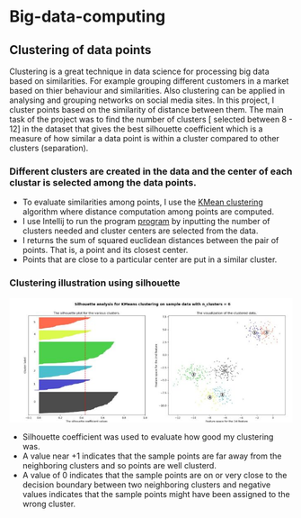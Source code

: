 # Big-data-computing
## Clustering of data points
Clustering is a great technique in data science for processing big data based on similarities. For example grouping different customers in a market based on thier behaviour and similarities. Also clustering can be applied in analysing and grouping networks on social media sites.
In this project, I cluster points based on the similarity of distance between them.
The main task of the project was to find the number of clusters [ selected between 8 - 12] in the dataset that gives the best silhouette coefficient which is a measure of how similar a data point is within a cluster compared to other clusters (separation).

### Different clusters are created in the data and the center of each clustar is selected among the data points.
* To evaluate similarities among points, I use the [KMean clustering](https://scikit-learn.org/stable/modules/generated/sklearn.cluster.KMeans.html) algorithm where distance computation among points are computed.
* I use Intellij to run the program [program](https://github.com/johnsengendo/Big-data-computing-project-2/blob/main/Project_2.java) by inputting the number of clusters needed and cluster centers are selected from the data.
* I returns the sum of squared euclidean distances between the pair of points. That is, a point and its closest center. 
* Points that are close to a particular center are put in a similar cluster.
### Clustering illustration using silhouette <br>
![BER](clustering.JPG)

* Silhouette coefficient was used to evaluate how good my clustering was. 
* A value near +1 indicates that the sample points are far away from the neighboring clusters and so points are well clusterd. 
* A value of 0 indicates that the sample points are on or very close to the decision boundary between two neighboring clusters and negative values indicates that the sample points might have been assigned to the wrong cluster.
